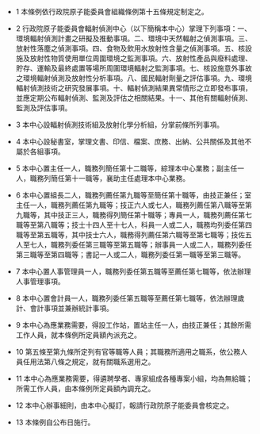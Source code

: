 * 1 本條例依行政院原子能委員會組織條例第十五條規定制定之。

* 2 行政院原子能委員會輻射偵測中心（以下簡稱本中心）掌理下列事項：一、環境輻射偵測計畫之研擬及推動事項。二、環境中天然輻射之偵測事項。三、放射性落塵之偵測事項。四、食物及飲用水放射性含量之偵測事項。五、核設施及放射性物質使用單位周圍環境之監測事項。六、放射性產品與廢料處理、貯存、運輸及最終處置等場所周圍環境輻射之監測事項。七、核設施意外事故之環境輻射偵測及放射性分析事項。八、國民輻射劑量之評估事項。九、環境輻射偵測技術之研究發展事項。十、輻射偵測結果異常情形之立即發布事項，並應定期公布輻射偵測、監測及評估之相關結果。十一、其他有關輻射偵測、監測及評估事項。

* 3 本中心設輻射偵測技術組及放射化學分析組，分掌前條所列事項。

* 4 本中心設秘書室，掌理文書、印信、檔案、庶務、出納、公共關係及其他不屬於各組事項。

* 5 本中心置主任一人，職務列簡任第十二職等，綜理本中心業務；副主任一人，職務列簡任第十一職等，襄助主任處理本中心業務。

* 6 本中心置組長二人，職務列薦任第九職等至簡任第十職等，由技正兼任；室主任一人，職務列薦任第九職等；技正六人或七人，職務列薦任第八職等至第九職等，其中技正三人，職務得列簡任第十職等；專員一人，職務列薦任第七職等至第八職等；技士十四人至十七人，科員一人或二人，職務均列委任第四職等至第五職等，其中技士六人，職務得列薦任第六職等至第七職等；技佐五人至七人，職務列委任第三職等至第五職等；辦事員一人或二人，職務列委任第三職等至第四職等；書記一人或二人，職務列委任第一職等至第三職等。

* 7 本中心置人事管理員一人，職務列委任第五職等至薦任第七職等，依法辦理人事管理事項。

* 8 本中心置會計員一人，職務列委任第五職等至薦任第七職等，依法辦理歲計、會計事項並兼辦統計事項。

* 9 本中心為應業務需要，得設工作站，置站主任一人，由技正兼任；其餘所需工作人員，就本條例所定員額內派充之。

* 10 第五條至第九條所定列有官等職等人員；其職務所適用之職系，依公務人員任用法第八條之規定，就有關職系選用之。

* 11 本中心為應業務需要，得遴聘學者、專家組成各種專案小組，均為無給職；所需工作人員，由本條例所定員額內調充之。

* 12 本中心辦事細則，由本中心擬訂，報請行政院原子能委員會核定之。

* 13 本條例自公布日施行。

